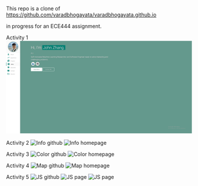 This repo is a clone of
https://github.com/varadbhogayata/varadbhogayata.github.io

in progress for an ECE444 assignment.

Activity 1
![Readme](https://github.com/john-zhang-uoft/john-zhang-uoft.github.io/blob/main/assets/img/Added_Info.png)

Activity 2
![Info github](https://github.com/john-zhang-uoft/john-zhang-uoft.github.io/tree/main/assets/img/Added_Info_Github.png)
![Info homepage](https://github.com/john-zhang-uoft/john-zhang-uoft.github.io/tree/main/assets/img/Added_Info.png)

Activity 3
![Color github](https://github.com/john-zhang-uoft/john-zhang-uoft.github.io/tree/main/assets/img/Changed_Colour_Github.png)
![Color homepage](https://github.com/john-zhang-uoft/john-zhang-uoft.github.io/tree/main/assets/img/Changed_Colour.png)

Activity 4
![Map github](https://github.com/john-zhang-uoft/john-zhang-uoft.github.io/tree/main/assets/img/Added_Map_Github.png)
![Map homepage](https://github.com/john-zhang-uoft/john-zhang-uoft.github.io/tree/main/assets/img/Added_Map.png)

Activity 5
![JS github](https://github.com/john-zhang-uoft/john-zhang-uoft.github.io/tree/main/assets/img/Added_Javascript.png)
![JS page](https://github.com/john-zhang-uoft/john-zhang-uoft.github.io/tree/main/assets/img/Added_Javascript_1.png)
![JS page](https://github.com/john-zhang-uoft/john-zhang-uoft.github.io/tree/main/assets/img/Added_Javascript_2.png)
